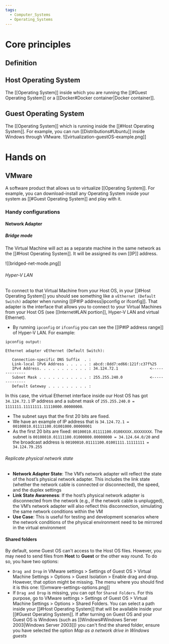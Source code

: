 ```yaml
---
tags:
  - Computer_Systems
  - Operating_Systems
---
```

# Core principles
## Definition
## Host Operating System
The [[Operating System]] inside which you are running the [[#Guest Operating System]] or a [[Docker#Docker container|Docker container]].
## Guest Operating System
The [[Operating System]] which is running inside the [[#Host Operating System]]. For example, you can run [[Distributions#Ubuntu]] inside Windows through VMware.
![[virtualization-guestOS-example.png]]
# Hands on
## VMware
A software product that allows us to virtualize [[Operating System]]. For example, you can download-install any Operating System inside your system as [[#Guest Operating System]] and play with it.
### Handy configurations
#### Network Adapter
##### Bridge mode
The Virtual Machine will act as a separate machine in the same network as the [[#Host Operating System]].
It will be assigned its own [[IP]] address.

![[bridged-net-mode.png]]
###### Hyper-V LAN
To connect to that Virtual Machine from your Host OS, in your [[#Host Operating System]] you should see something like a `vEthernet (Default Switch)` adapter when running [[IP#IP address|ipconfig or ifconfig]]. That adapter is the interface that allows you to connect to your Virtual Machines from your Host OS (see [[Internet#LAN portion]], Hyper-V LAN and virtual Ethernet).
- By running `ipconfig` or `ifconfig` you can see the [[IP#IP address range]] of Hyper-V LAN. For example:
```
ipconfig output:

Ethernet adapter vEthernet (Default Switch):

   Connection-specific DNS Suffix  . :
   Link-local IPv6 Address . . . . . : abcd::8dd7:ed66:121f:c37f%25
   IPv4 Address. . . . . . . . . . . : 34.124.72.1              <--------------
   Subnet Mask . . . . . . . . . . . : 255.255.240.0            <--------------
   Default Gateway . . . . . . . . . :
```
In this case, the virtual Ethernet interface inside our Host OS has got `34.124.72.1` IP address and a subnet mask of `255.255.240.0 = 1111111.11111111.11110000.00000000`.
- The subnet says that the first 20 bits are fixed.
- We have an example of IP address that is `34.124.72.1 = 00100010.01111100.01001000.00000001`
- As the first 20 bits are fixed: `00100010.01111100.0100XXXX.XXXXXXXX`. The subnet is `00100010.01111100.01000000.00000000 = 34.124.64.0/20` and the broadcast address is `00100010.01111100.01001111.11111111 = 34.124.79.255`
###### Replicate physical network state
- **Network Adapter State**: The VM’s network adapter will reflect the state of the host’s physical network adapter. This includes the link state (whether the network cable is connected or disconnected), the speed, and the duplex settings
- **Link State Awareness**: If the host’s physical network adapter is disconnected from the network (e.g., if the network cable is unplugged), the VM’s network adapter will also reflect this disconnection, simulating the same network conditions within the VM
- **Use Case**: This is useful for testing and development scenarios where the network conditions of the physical environment need to be mirrored in the virtual environment
#### Shared folders
By default, some Guest OS can't access to the Host OS files. However, you may need to send files from **Host** to **Guest** or the other way round. To do so, you have two options:
- `Drag and Drop` in VMware settings > Settings of Guest OS > Virtual Machine Settings > Options > Guest Isolation > Enable drag and drop. However, that option might be missing. The menu where you should find it is this one:
![[vmware-settings-options.png]]
- If `Drag and Drop` is missing, you can opt for `Shared Folders`. For this purpose, go to VMware settings > Settings of Guest OS > Virtual Machine Settings > Options > Shared Folders. You can select a path inside your [[#Host Operating System]] that will be available inside your [[#Guest Operating System]]. If after turning on Guest OS and your Guest OS is Windows (such as [[Windows#Windows Server 2003|Windows Server 2003]]) you can't find the shared folder, ensure you have selected the option _Map as a network drive in Windows guests_